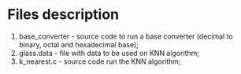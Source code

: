# Files description
1. base_converter - source code to run a base converter (decimal to binary, octal and hexadecimal base);
1. glass.data - file with data to be used on KNN algorithm;
1. k_nearest.c - source code run the KNN algorithm;